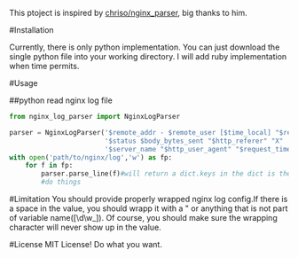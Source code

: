 This ptoject is inspired by [chriso/nginx_parser](https://github.com/chriso/nginx_parser), big thanks to him.

#Installation

Currently, there is only python implementation. You can just download the single python file into your working directory.
I will add ruby implementation when time permits.

#Usage

##python
read nginx log file

``` python
from nginx_log_parser import NginxLogParser

parser = NginxLogParser('$remote_addr - $remote_user [$time_local] "$request" ' + \
                        '$status $body_bytes_sent "$http_referer" "X" ' + \
                        '$server_name "$http_user_agent" "$request_time" "-X-" "$upstream_addr" "$upstream_response_time" "$bytes_sent" "$request_length" ') #feed a nginx log config 
with open('path/to/nginx/log','w') as fp:
    for f in fp:
        parser.parse_line(f)#will return a dict.keys in the dict is the variablename in the nginx config, values is the real result in the log file
        #do things
```

#Limitation
You should provide properly wrapped nginx log config.If there is a space in the value, you should wrapp it with a " or anything that is not part of variable name([\d\w\_]). Of course, you should make sure the wrapping character will never show up in the value.

#License
MIT License! Do what you want.
